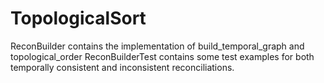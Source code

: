 # TopologicalSort
ReconBuilder contains the implementation of build_temporal_graph and topological_order
ReconBuilderTest contains some test examples for both temporally consistent and inconsistent reconciliations.
